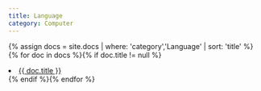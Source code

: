 ```yaml
---
title: Language
category: Computer
---
```


{% assign docs = site.docs | where: 'category','Language' | sort: 'title' %}
{% for doc in docs %}{% if doc.title != null %}
<li><a href="{{ site.baseurl}}{{ doc.url }}">{{ doc.title }}</a></li>
{% endif %}{% endfor %}

